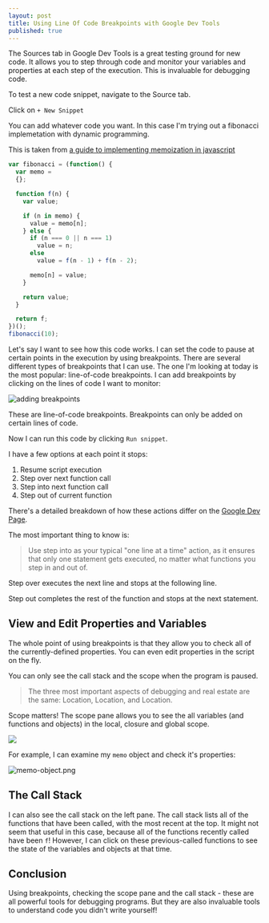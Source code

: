 ```yaml
---
layout: post
title: Using Line Of Code Breakpoints with Google Dev Tools
published: true
---
```


The Sources tab in Google Dev Tools is a great testing ground for new code. It allows you to step through code and monitor your variables and properties at each step of the execution. This is invaluable for debugging code.

To test a new code snippet, navigate to the Source tab.

Click on `+ New Snippet`

You can add whatever code you want. In this case I'm trying out a fibonacci implemetation with dynamic programming.

This is taken from [a guide to implementing memoization in javascript](https://www.sitepoint.com/implementing-memoization-in-javascript/)

```javascript
var fibonacci = (function() {
  var memo = 
  {};

  function f(n) {
    var value;

    if (n in memo) {
      value = memo[n];
    } else {
      if (n === 0 || n === 1)
        value = n;
      else
        value = f(n - 1) + f(n - 2);

      memo[n] = value;
    }

    return value;
  }

  return f;
})();
fibonacci(10);
```
Let's say I want to see how this code works. I can set the code to pause at certain points in the execution by using breakpoints. There are several different types of breakpoints that I can use. The one I'm looking at today is the most popular: line-of-code breakpoints. I can add breakpoints by clicking on the lines of code I want to monitor:

![adding breakpoints]({{site.baseurl}}/images/adding-breakpoints.png)

These are line-of-code breakpoints. Breakpoints can only be added on certain lines of code.

Now I can run this code by clicking `Run snippet`.

I have a few options at each point it stops:

1. Resume script execution
2. Step over next function call
3. Step into next function call
4. Step out of current function

There's a detailed breakdown of how these actions differ on the [Google Dev Page](https://developers.google.com/web/tools/chrome-devtools/javascript/step-code#stepping_in_action).

The most important thing to know is: 

> Use step into as your typical "one line at a time" action, as it ensures that only one statement gets executed, no matter what functions you step in and out of.

Step over executes the next line and stops at the following line.

Step out completes the rest of the function and stops at the next statement.

## View and Edit Properties and Variables

The whole point of using breakpoints is that they allow you to check all of the currently-defined properties. You can even edit properties in the script on the fly.

You can only see the call stack and the scope when the program is paused.

> The three most important aspects of debugging and real estate are the same: Location, Location, and Location.

Scope matters! The scope pane allows you to see the all variables (and functions and objects) in the local, closure and global scope.

![]({{site.baseurl}}/images/scope-pane.png)

For example, I can examine my `memo` object and check it's properties:

![memo-object.png]({{site.baseurl}}/images/memo-object.png)


## The Call Stack

I can also see the call stack on the left pane. The call stack lists all of the functions that have been called, with the most recent at the top. It might not seem that useful in this case, because all of the functions recently called have been `f`! However, I can click on these previous-called functions to see the state of the variables and objects at that time.

## Conclusion

Using breakpoints, checking the scope pane and the call stack - these are all powerful tools for debugging programs. But they are also invaluable tools to understand code you didn't write yourself!
